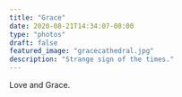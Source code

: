 ```yaml
---
title: "Grace"
date: 2020-08-21T14:34:07-08:00
type: "photos"
draft: false 
featured_image: "gracecathedral.jpg"
description: "Strange sign of the times." 
---
```


Love and Grace.